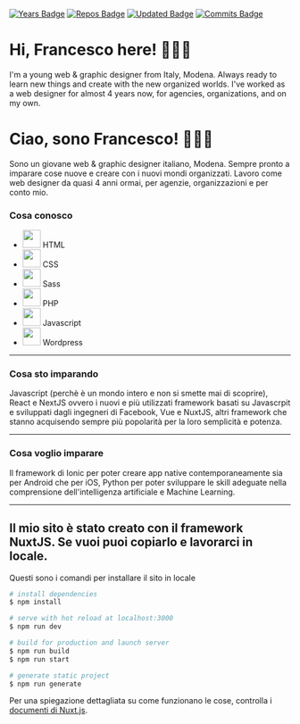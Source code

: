 [![Years Badge](https://badges.pufler.dev/years/frappaaa)](https://badges.pufler.dev)
[![Repos Badge](https://badges.pufler.dev/repos/frappaaa)](https://badges.pufler.dev)
[![Updated Badge](https://badges.pufler.dev/updated/frappaaa/frappaaa)](https://badges.pufler.dev)
[![Commits Badge](https://badges.pufler.dev/commits/monthly/frappaaa)](https://badges.pufler.dev)

# Hi, Francesco here! 👨🏻‍💻
I'm a young web & graphic designer from Italy, Modena. Always ready to learn new things and create with the new organized worlds.
I've worked as a web designer for almost 4 years now, for agencies, organizations, and on my own.

# Ciao, sono Francesco! 👨🏻‍💻
Sono un giovane web & graphic designer italiano, Modena. Sempre pronto a imparare cose nuove e creare con i nuovi mondi organizzati.
Lavoro come web designer da quasi 4 anni ormai, per agenzie, organizzazioni e per conto mio.

### Cosa conosco


* <img src="https://s2.svgbox.net/files.svg?ic=html&color=000000" width="32" height="32"> HTML
* <img src="https://s2.svgbox.net/files.svg?ic=css&color=000000" width="32" height="32"> CSS
* <img src="https://s2.svgbox.net/files.svg?ic=sass&color=000000" width="32" height="32"> Sass
* <img src="https://s2.svgbox.net/files.svg?ic=php&color=000000" width="32" height="32"> PHP
* <img src="https://s2.svgbox.net/files.svg?ic=js-official&color=000000" width="32" height="32"> Javascript
* <img src="https://s2.svgbox.net/social.svg?ic=wordpress&color=000" width="32" height="32"> Wordpress

***

### Cosa sto imparando
Javascript (perchè è un mondo intero e non si smette mai di scoprire), React e NextJS ovvero i nuovi e più utilizzati framework basati su Javascrpit e sviluppati dagli ingegneri di Facebook, Vue e NuxtJS, altri framework che stanno acquisendo sempre più popolarità per la loro semplicità e potenza. 

***

### Cosa voglio imparare
Il framework di Ionic per poter creare app native contemporaneamente sia per Android che per iOS, Python per poter sviluppare le skill adeguate nella comprensione dell'intelligenza artificiale e Machine Learning.

***
## Il mio sito è stato creato con il framework NuxtJS. Se vuoi puoi copiarlo e lavorarci in locale.
Questi sono i comandi per installare il sito in locale

```bash
# install dependencies
$ npm install

# serve with hot reload at localhost:3000
$ npm run dev

# build for production and launch server
$ npm run build
$ npm run start

# generate static project
$ npm run generate
```

Per una spiegazione dettagliata su come funzionano le cose, controlla i [documenti di Nuxt.js](https://nuxtjs.org).
